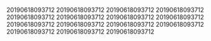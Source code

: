 20190618093712
20190618093712
20190618093712
20190618093712
20190618093712
20190618093712
20190618093712
20190618093712
20190618093712
20190618093712
20190618093712
20190618093712
20190618093712
20190618093712
20190618093712
